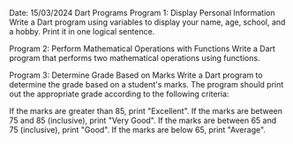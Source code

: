 Date: 15/03/2024
Dart Programs
Program 1: Display Personal Information
Write a Dart program using variables to display your name, age, school, and a hobby. Print it in one logical sentence.

Program 2: Perform Mathematical Operations with Functions
Write a Dart program that performs two mathematical operations using functions.

Program 3: Determine Grade Based on Marks
Write a Dart program to determine the grade based on a student's marks. The program should print out the appropriate grade according to the following criteria:

If the marks are greater than 85, print "Excellent".
If the marks are between 75 and 85 (inclusive), print "Very Good".
If the marks are between 65 and 75 (inclusive), print "Good".
If the marks are below 65, print "Average".
